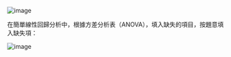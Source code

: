![image](https://github.com/user-attachments/assets/8d53f5bf-f1a5-4b2a-9ee6-2d1f59b36cbc)

在簡單線性回歸分析中，根據方差分析表（ANOVA），填入缺失的項目，按題意填入缺失項：

![image](https://github.com/user-attachments/assets/9f10c3c6-13f4-41d6-8260-028b9d805d6b)

